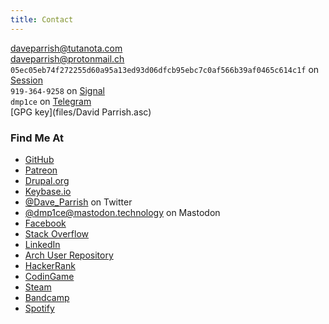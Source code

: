 ```yaml
---
title: Contact
---
```


daveparrish@tutanota.com<br />
daveparrish@protonmail.ch<br/>
`05ec05eb74f272255d60a95a13ed93d06dfcb95ebc7c0af566b39af0465c614c1f` on [Session](https://getsession.org/)<br />
`919-364-9258` on [Signal](https://whispersystems.org/)<br />
`dmp1ce` on [Telegram](https://telegram.org/)<br />
[GPG key](files/David Parrish.asc)

### Find Me At
* [GitHub](https://github.com/dmp1ce)
* [Patreon](https://www.patreon.com/dmp1ce)
* [Drupal.org](https://drupal.org/user/462094)
* [Keybase.io](https://keybase.io/daveparrish)
* [\@Dave_Parrish](https://twitter.com/Dave_Parrish) on Twitter
* [\@dmp1ce@mastodon.technology](https://mastodon.technology/@dmp1ce) on Mastodon
* [Facebook](https://www.facebook.com/daveparrish)
* [Stack Overflow](http://stackoverflow.com/users/350221/dave-parrish)
* [LinkedIn](https://www.linkedin.com/in/davemparrish)
* [Arch User Repository](https://aur.archlinux.org/packages/?SeB=m&K=dmp1ce)
* [HackerRank](https://www.hackerrank.com/daveparrish)
* [CodinGame](https://www.codingame.com/profile/7600aae35a7c4864a3b0dfb0e19f47710810371)
* [Steam](http://steamcommunity.com/id/DaveParrish/)
* [Bandcamp](https://bandcamp.com/daveparrish)
* [Spotify](https://open.spotify.com/user/12123595751?si=uMmB2OE_T5i0uHbDnSpWjw)

